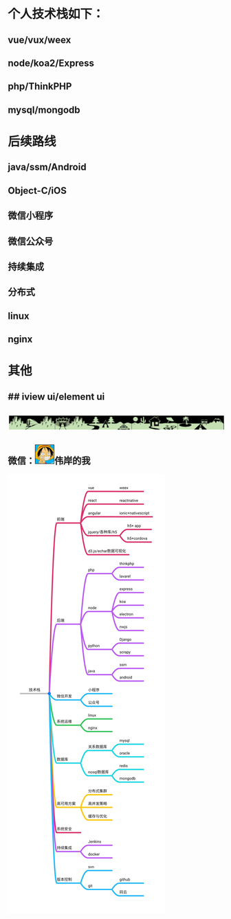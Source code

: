 # 个人技术栈如下：

## vue/vux/weex
## node/koa2/Express
## php/ThinkPHP
## mysql/mongodb

# 后续路线
## java/ssm/Android
## Object-C/iOS
## 微信小程序
## 微信公众号
## 持续集成
## 分布式
## linux
## nginx

# 其他
## ## iview ui/element ui

## ![技术栈](./images/codeimg1.png)

## 微信：![技术栈](./images/userimg.png)伟岸的我

![技术栈](./images/codemap.jpg)


